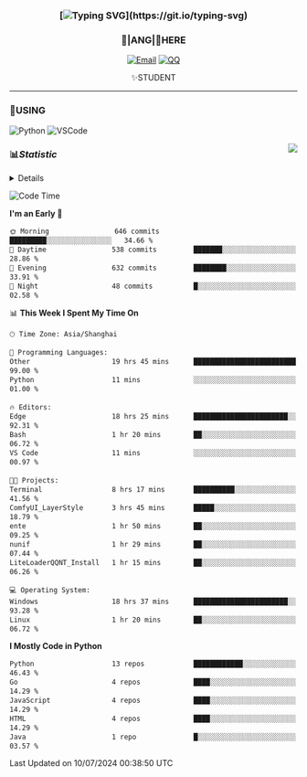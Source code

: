 <div align="center">


### [![Typing SVG](https://readme-typing-svg.herokuapp.com?size=25&duration=2500&color=8C43EA&vCenter=true&width=200&height=40&lines=%F0%9F%8C%B1ANGJustinl%F0%9F%8C%B1+!)](https://git.io/typing-svg)


### 🥛|**ANG**|🥛HERE



[![Email](https://img.shields.io/badge/Email-ANGJustin@163.com-6A5ACD?style=flat-square&logoColor=fff)](mailto:ANGJustinl@163.com)
[![QQ](https://img.shields.io/badge/QQ-77139032-98FB98?style=flat-square&logoColor=fff)](https://qm.qq.com/cgi-bin/qm/qr?k=mcs-cON_aPNfc3hO8-H7lWJHDX-5nKr7&noverify=0)




✨STUDENT 

</div>

---

### 🎨USING

![Python](https://img.shields.io/badge/-Python-blue?style=flat-square&logo=Python&logoColor=fff)
![VSCode](https://img.shields.io/badge/-VSCode-blue?style=flat-square&logo=visualstudiocode&logoColor=fff)


<a href="#">
  <img align="right" src="https://github-readme-stats.vercel.app/api?username=ANGJustinl&count_private=true&show_icons=true&hide_border=true&bg_color=15,f2f7fd,E0EAFC" />
</a>




### 📊*Statistic* 

<details>

<p align="center">
   <img src="github-metrics.svg" alt="typing-svg">
</p>

[![Github activity graph](https://github-readme-activity-graph.angforever.top/graph?username=ANGJustinl&theme=dracula)](https://github.com/ANGJustinl/ANGJustinl)
![image](https://github.com/ANGJustinl/ANGJustinl/assets/96008766/f6c957b8-b907-482a-8804-4c1f944d4b60)
</details>

<!--START_SECTION:waka-->
![Code Time](http://img.shields.io/badge/Code%20Time-184%20hrs%2030%20mins-blue)

**I'm an Early 🐤** 

```text
🌞 Morning                646 commits         █████████░░░░░░░░░░░░░░░░   34.66 % 
🌆 Daytime                538 commits         ███████░░░░░░░░░░░░░░░░░░   28.86 % 
🌃 Evening                632 commits         ████████░░░░░░░░░░░░░░░░░   33.91 % 
🌙 Night                  48 commits          █░░░░░░░░░░░░░░░░░░░░░░░░   02.58 % 
```


📊 **This Week I Spent My Time On** 

```text
🕑︎ Time Zone: Asia/Shanghai

💬 Programming Languages: 
Other                    19 hrs 45 mins      █████████████████████████   99.00 % 
Python                   11 mins             ░░░░░░░░░░░░░░░░░░░░░░░░░   01.00 % 

🔥 Editors: 
Edge                     18 hrs 25 mins      ███████████████████████░░   92.31 % 
Bash                     1 hr 20 mins        ██░░░░░░░░░░░░░░░░░░░░░░░   06.72 % 
VS Code                  11 mins             ░░░░░░░░░░░░░░░░░░░░░░░░░   00.97 % 

🐱‍💻 Projects: 
Terminal                 8 hrs 17 mins       ██████████░░░░░░░░░░░░░░░   41.56 % 
ComfyUI_LayerStyle       3 hrs 45 mins       █████░░░░░░░░░░░░░░░░░░░░   18.79 % 
ente                     1 hr 50 mins        ██░░░░░░░░░░░░░░░░░░░░░░░   09.25 % 
nunif                    1 hr 29 mins        ██░░░░░░░░░░░░░░░░░░░░░░░   07.44 % 
LiteLoaderQQNT_Install   1 hr 15 mins        ██░░░░░░░░░░░░░░░░░░░░░░░   06.26 % 

💻 Operating System: 
Windows                  18 hrs 37 mins      ███████████████████████░░   93.28 % 
Linux                    1 hr 20 mins        ██░░░░░░░░░░░░░░░░░░░░░░░   06.72 % 
```

**I Mostly Code in Python** 

```text
Python                   13 repos            ████████████░░░░░░░░░░░░░   46.43 % 
Go                       4 repos             ████░░░░░░░░░░░░░░░░░░░░░   14.29 % 
JavaScript               4 repos             ████░░░░░░░░░░░░░░░░░░░░░   14.29 % 
HTML                     4 repos             ████░░░░░░░░░░░░░░░░░░░░░   14.29 % 
Java                     1 repo              █░░░░░░░░░░░░░░░░░░░░░░░░   03.57 % 
```




 Last Updated on 10/07/2024 00:38:50 UTC
<!--END_SECTION:waka-->
